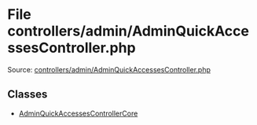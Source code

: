 File controllers/admin/AdminQuickAccessesController.php
=========

Source: [controllers/admin/AdminQuickAccessesController.php](https://github.com/PrestaShop/PrestaShop/blob/1.6.0.2/controllers/admin/AdminQuickAccessesController.php)


Classes
-------

* [AdminQuickAccessesControllerCore](class.AdminQuickAccessesControllerCore.md)

